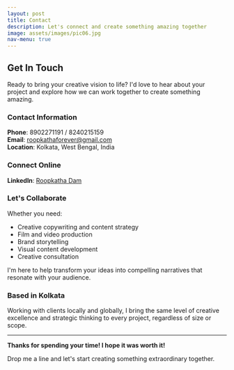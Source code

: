 ```yaml
---
layout: post
title: Contact
description: Let's connect and create something amazing together
image: assets/images/pic06.jpg
nav-menu: true
---
```


## Get In Touch

Ready to bring your creative vision to life? I'd love to hear about your project and explore how we can work together to create something amazing.

### Contact Information

**Phone**: 8902271191 / 8240215159  
**Email**: roopkathaforever@gmail.com  
**Location**: Kolkata, West Bengal, India

### Connect Online

**LinkedIn**: [Roopkatha Dam](https://www.linkedin.com/in/roopkatha-dam-b25824154/)

### Let's Collaborate

Whether you need:
- Creative copywriting and content strategy
- Film and video production
- Brand storytelling
- Visual content development
- Creative consultation

I'm here to help transform your ideas into compelling narratives that resonate with your audience.

### Based in Kolkata

Working with clients locally and globally, I bring the same level of creative excellence and strategic thinking to every project, regardless of size or scope.

---

**Thanks for spending your time! I hope it was worth it!**

Drop me a line and let's start creating something extraordinary together. 